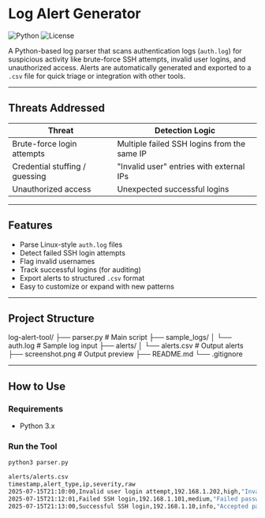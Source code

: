 # Log Alert Generator

![Python](https://img.shields.io/badge/language-python-blue.svg)
![License](https://img.shields.io/badge/license-MIT-green.svg)

A Python-based log parser that scans authentication logs (`auth.log`) for suspicious activity like brute-force SSH attempts, invalid user logins, and unauthorized access. Alerts are automatically generated and exported to a `.csv` file for quick triage or integration with other tools.

---

##  Threats Addressed

| Threat                          | Detection Logic                                   |
|--------------------------------|---------------------------------------------------|
| Brute-force login attempts     | Multiple failed SSH logins from the same IP       |
| Credential stuffing / guessing | "Invalid user" entries with external IPs          |
| Unauthorized access            | Unexpected successful logins                      |

---

##  Features

-  Parse Linux-style `auth.log` files
-  Detect failed SSH login attempts
-  Flag invalid usernames
-  Track successful logins (for auditing)
-  Export alerts to structured `.csv` format
- Easy to customize or expand with new patterns

---

## Project Structure

log-alert-tool/
├── parser.py # Main script
├── sample_logs/
│ └── auth.log # Sample log input
├── alerts/
│ └── alerts.csv # Output alerts
├── screenshot.png # Output preview
├── README.md
└── .gitignore


---

## How to Use

### Requirements
- Python 3.x

### Run the Tool

```bash
python3 parser.py

alerts/alerts.csv
timestamp,alert_type,ip,severity,raw
2025-07-15T21:10:00,Invalid user login attempt,192.168.1.202,high,"Invalid user admin from 192.168.1.202 port 22"
2025-07-15T21:12:01,Failed SSH login,192.168.1.101,medium,"Failed password for root from 192.168.1.101 port 22 ssh2"
2025-07-15T21:13:00,Successful SSH login,192.168.1.10,info,"Accepted password for user1 from 192.168.1.10 port 22 ssh2"
